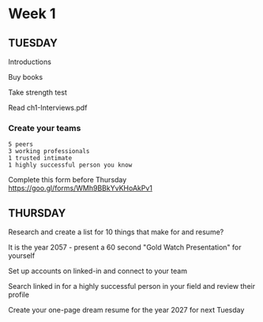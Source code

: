 # Week 1
## TUESDAY
Introductions

Buy books

Take strength test

Read ch1-Interviews.pdf

### Create your teams
```
5 peers
3 working professionals
1 trusted intimate
1 highly successful person you know
```
Complete this form before Thursday https://goo.gl/forms/WMh9BBkYvKHoAkPv1

## THURSDAY
Research and create a list for 10 things that make for and resume?

It is the year 2057 - present a 60 second "Gold Watch Presentation" for yourself

Set up accounts on linked-in and connect to your team

Search linked in for a highly successful person in your field and review their profile

Create your one-page dream resume for the year 2027 for next Tuesday
